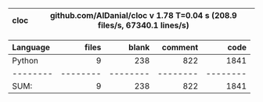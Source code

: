 cloc|github.com/AlDanial/cloc v 1.78  T=0.04 s (208.9 files/s, 67340.1 lines/s)
--- | ---

Language|files|blank|comment|code
:-------|-------:|-------:|-------:|-------:
Python|9|238|822|1841
--------|--------|--------|--------|--------
SUM:|9|238|822|1841

